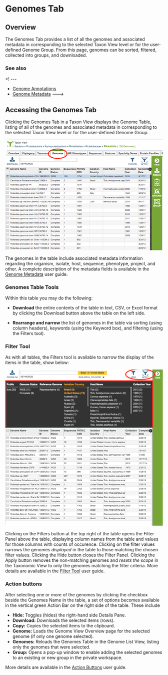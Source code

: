 # Genomes Tab

## Overview
The Genomes Tab provides a list of all the genomes and associated metadata in corresponding to the selected Taxon View level or for the user-defined Genome Group. From this page, genomes can be sorted, filtered, collected into groups, and downloaded. 

### See also
<! --- 
  * [Genome Annotations](../organisms_taxon/genome_annotations.html)
  * [Genome Metadata](../organisms_taxon/genome_metadata.html)
--->

## Accessing the Genomes Tab
Clicking the Genomes Tab in a Taxon View displays the Genome Table, listing of all of the genomes and associated metadata in corresponding to the selected Taxon View level or for the user-defined Genome Group. 

![Genomes Table](../images/genomes_list.png)

The genomes in the table include associated metadata information regarding the organism, isolate, host, sequence, phenotype, project, and other.  A complete description of the metadata fields is available in the [Genome Metadata](../organisms_taxon/genome_metadata.html) user guide.

### Genomes Table Tools
Within this table you may do the following:

* **Download** the entire contents of the table in text, CSV, or Excel format by clicking the Download button above the table on the left side.

* **Rearrange and narrow** the list of genomes in the table via sorting (using column headers), keywords (using the Keyword box), and filtering (using the Filters tool).

### Filter Tool

As with all tables, the Filters tool is available to narrow the display of the items in the table, show below:
  
![Genomes Filter Panel](../images/genomes_filter_panel.png)

Clicking on the Filters button at the top right of the table opens the Filter Panel above the table, displaying column names from the table and values for those columns with counts of occurence.  Clicking on the filter values narrows the genomes *displayed* in the table to those matching the chosen filter values.  Clicking the Hide button closes the Filter Panel.  Clicking the Apply button removes the non-matching genomes and *resets the scope* in the Taxonomic View to only the genomes matching the filter criteria. More details are available in the [Filter Tool](../other/filter_tool.html) user guide.

### Action buttons

After selecting one or more of the genomes by clicking the checkbox beside the Genomes Name in the table, a set of options becomes available in the vertical green Action Bar on the right side of the table.  These include

* **Hide:** Toggles (hides) the right-hand side Details Pane.
* **Download:**  Downloads the selected items (rows).
* **Copy:** Copies the selected items to the clipboard.
* **Genome:** Loads the Genome View Overview page for the selected genome (if only one genome selected).
* **Genomes:** Reloads the Genomes Table in the Genome List View, listing only the genomes that were selected.
* **Group:** Opens a pop-up window to enable adding the selected genomes to an existing or new group in the private workspace.

More details are available in the [Action Buttons](../other/action_buttons.html) user guide.
